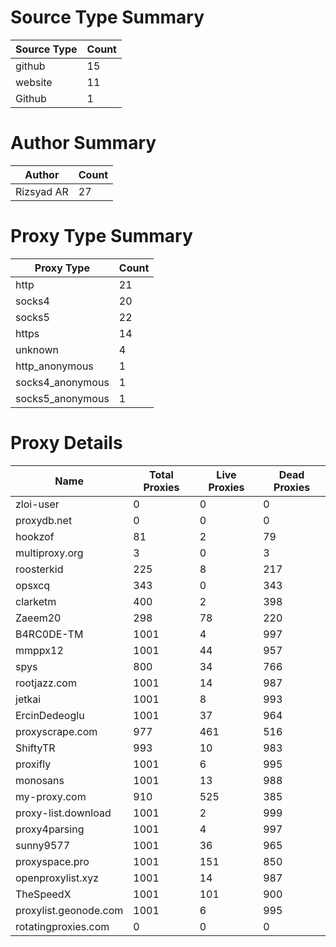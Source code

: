 # Source Type Summary

| Source Type | Count |
|-------------|-------|
| github | 15 |
| website | 11 |
| Github | 1 |


# Author Summary

| Author | Count |
|--------|-------|
| Rizsyad AR | 27 |


# Proxy Type Summary

| Proxy Type | Count |
|------------|-------|
| http | 21 |
| socks4 | 20 |
| socks5 | 22 |
| https | 14 |
| unknown | 4 |
| http_anonymous | 1 |
| socks4_anonymous | 1 |
| socks5_anonymous | 1 |


# Proxy Details

| Name | Total Proxies | Live Proxies | Dead Proxies |
|------|---------------|--------------|---------------|
| zloi-user | 0 | 0 | 0 |
| proxydb.net | 0 | 0 | 0 |
| hookzof | 81 | 2 | 79 |
| multiproxy.org | 3 | 0 | 3 |
| roosterkid | 225 | 8 | 217 |
| opsxcq | 343 | 0 | 343 |
| clarketm | 400 | 2 | 398 |
| Zaeem20 | 298 | 78 | 220 |
| B4RC0DE-TM | 1001 | 4 | 997 |
| mmppx12 | 1001 | 44 | 957 |
| spys | 800 | 34 | 766 |
| rootjazz.com | 1001 | 14 | 987 |
| jetkai | 1001 | 8 | 993 |
| ErcinDedeoglu | 1001 | 37 | 964 |
| proxyscrape.com | 977 | 461 | 516 |
| ShiftyTR | 993 | 10 | 983 |
| proxifly | 1001 | 6 | 995 |
| monosans | 1001 | 13 | 988 |
| my-proxy.com | 910 | 525 | 385 |
| proxy-list.download | 1001 | 2 | 999 |
| proxy4parsing | 1001 | 4 | 997 |
| sunny9577 | 1001 | 36 | 965 |
| proxyspace.pro | 1001 | 151 | 850 |
| openproxylist.xyz | 1001 | 14 | 987 |
| TheSpeedX | 1001 | 101 | 900 |
| proxylist.geonode.com | 1001 | 6 | 995 |
| rotatingproxies.com | 0 | 0 | 0 |
